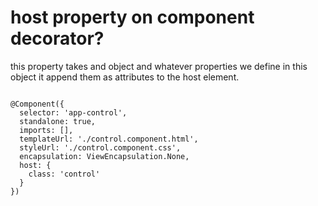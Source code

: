 # host property on component decorator?
this property takes and object and whatever properties we define in this object it append them as attributes to the host element.

```TS

@Component({
  selector: 'app-control',
  standalone: true,
  imports: [],
  templateUrl: './control.component.html',
  styleUrl: './control.component.css',
  encapsulation: ViewEncapsulation.None,
  host: {
    class: 'control'
  }
})
```